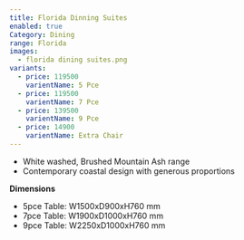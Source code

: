 ```yaml
---
title: Florida Dinning Suites
enabled: true
Category: Dining
range: Florida
images:
  - florida dining suites.png
variants:
  - price: 119500
    varientName: 5 Pce
  - price: 119500
    varientName: 7 Pce
  - price: 139500
    varientName: 9 Pce
  - price: 14900
    varientName: Extra Chair
---
```

* White washed, Brushed Mountain Ash range
* Contemporary coastal design with generous proportions

**Dimensions**
* 5pce Table: W1500xD900xH760 mm
* 7pce Table: W1900xD1000xH760 mm
* 9pce Table: W2250xD1000xH760 mm